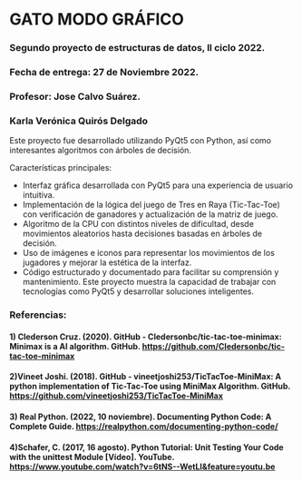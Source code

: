 # GATO MODO GRÁFICO 
### Segundo proyecto de estructuras de datos, ll ciclo 2022.
### Fecha de entrega: 27 de Noviembre 2022.

### Profesor: Jose Calvo Suárez.


### Karla Verónica Quirós Delgado

Este proyecto fue desarrollado utilizando PyQt5 con Python, así como interesantes algoritmos con árboles de decisión.

Características principales:

- Interfaz gráfica desarrollada con PyQt5 para una experiencia de usuario intuitiva.
- Implementación de la lógica del juego de Tres en Raya (Tic-Tac-Toe) con verificación de ganadores y actualización de la matriz de juego.
- Algoritmo de la CPU con distintos niveles de dificultad, desde movimientos aleatorios hasta decisiones basadas en árboles de decisión.
- Uso de imágenes e iconos para representar los movimientos de los jugadores y mejorar la estética de la interfaz.
- Código estructurado y documentado para facilitar su comprensión y mantenimiento.
Este proyecto muestra la capacidad de trabajar con tecnologías como PyQt5 y desarrollar soluciones inteligentes.

### Referencias:

#### 1) Clederson Cruz. (2020). GitHub - Cledersonbc/tic-tac-toe-minimax: Minimax is a AI algorithm. GitHub. https://github.com/Cledersonbc/tic-tac-toe-minimax
#### 2)Vineet Joshi. (2018). GitHub - vineetjoshi253/TicTacToe-MiniMax: A python implementation of Tic-Tac-Toe using MiniMax Algorithm. GitHub. https://github.com/vineetjoshi253/TicTacToe-MiniMax
#### 3) Real Python. (2022, 10 noviembre). Documenting Python Code: A Complete Guide. https://realpython.com/documenting-python-code/
#### 4)Schafer, C. (2017, 16 agosto). Python Tutorial: Unit Testing Your Code with the unittest Module [Vídeo]. YouTube. https://www.youtube.com/watch?v=6tNS--WetLI&feature=youtu.be
